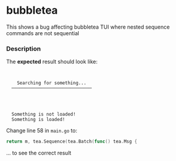 # bubbletea
This shows a bug affecting bubbletea TUI where nested sequence commands are not sequential

### Description
The **expected** result should look like:
```


    Searching for something...
  ──────────────────────────────




  Something is not loaded!
  Something is loaded!
```

Change line 58 in `main.go` to:
```go
return m, tea.Sequence(tea.Batch(func() tea.Msg {
```

... to see the correct result
